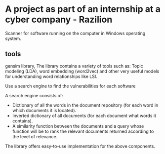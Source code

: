 # A project as part of an internship at a cyber company - Razilion

Scanner for software running on the computer in Windows operating system.

## tools

gensim library, The library contains a variety of tools such as: Topic modeling (LDA), word embedding (word2vec) and other very useful models for understanding word relationships like LSI.

Use a search engine to find the vulnerabilities for each software


A search engine consists of:
- Dictionary of all the words in the document repository (for each word in which documents it is located).
- Inverted dictionary of all documents (for each document what words it contains).
- A similarity function between the documents and a query whose function will be to rank the relevant documents returned according to the level of relevance.


The library offers easy-to-use implementation for the above components.
